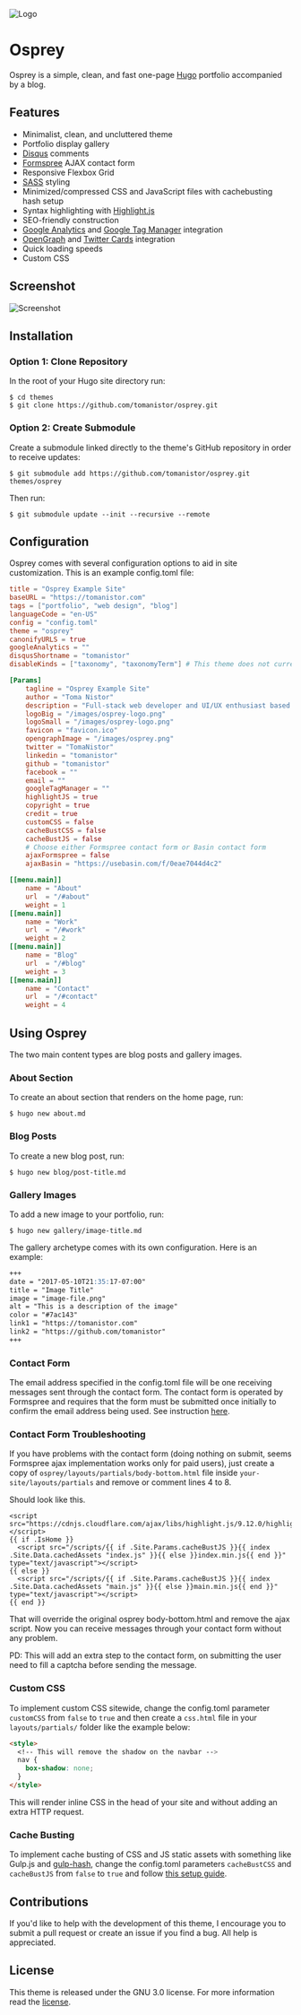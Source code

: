 ![Logo](https://github.com/tomanistor/osprey/blob/master/images/osprey-logo.png)

# Osprey

Osprey is a simple, clean, and fast one-page [Hugo](https://gohugo.io/) portfolio accompanied by a blog.

## Features

-   Minimalist, clean, and uncluttered theme
-   Portfolio display gallery
-   [Disqus](https://disqus.com) comments
-   [Formspree](https://formspree.io) AJAX contact form
-   Responsive Flexbox Grid
-   [SASS](http://sass-lang.com/) styling
-   Minimized/compressed CSS and JavaScript files with cachebusting hash setup
-   Syntax highlighting with [Highlight.js](https://highlightjs.org/)
-   SEO-friendly construction
-   [Google Analytics](https://analytics.google.com) and [Google Tag Manager](https://tagmanager.google.com) integration
-   [OpenGraph](http://ogp.me/) and [Twitter Cards](https://dev.twitter.com/cards/overview) integration
-   Quick loading speeds
-   Custom CSS

## Screenshot

![Screenshot](https://github.com/tomanistor/osprey/blob/master/images/tn.png)

## Installation

### Option 1: Clone Repository

In the root of your Hugo site directory run:

```console
$ cd themes
$ git clone https://github.com/tomanistor/osprey.git
```

### Option 2: Create Submodule

Create a submodule linked directly to the theme's GitHub repository in order to receive updates:

```console
$ git submodule add https://github.com/tomanistor/osprey.git themes/osprey
```

Then run:

```console
$ git submodule update --init --recursive --remote
```

## Configuration

Osprey comes with several configuration options to aid in site customization. This is an example config.toml file:

```toml
title = "Osprey Example Site"
baseURL = "https://tomanistor.com"
tags = ["portfolio", "web design", "blog"]
languageCode = "en-US"
config = "config.toml"
theme = "osprey"
canonifyURLS = true
googleAnalytics = ""
disqusShortname = "tomanistor"
disableKinds = ["taxonomy", "taxonomyTerm"] # This theme does not currently use "tag" and "category" taxonomies

[Params]
    tagline = "Osprey Example Site"
    author = "Toma Nistor"
    description = "Full-stack web developer and UI/UX enthusiast based in San Diego, CA."
    logoBig = "/images/osprey-logo.png"
    logoSmall = "/images/osprey-logo.png"
    favicon = "favicon.ico"
    opengraphImage = "/images/osprey.png"
    twitter = "TomaNistor"
    linkedin = "tomanistor"
    github = "tomanistor"
    facebook = ""
    email = ""
    googleTagManager = ""
    highlightJS = true
    copyright = true
    credit = true
    customCSS = false
    cacheBustCSS = false
    cacheBustJS = false
    # Choose either Formspree contact form or Basin contact form
    ajaxFormspree = false
    ajaxBasin = "https://usebasin.com/f/0eae7044d4c2"

[[menu.main]]
    name = "About"
    url  = "/#about"
    weight = 1
[[menu.main]]
    name = "Work"
    url  = "/#work"
    weight = 2
[[menu.main]]
    name = "Blog"
    url  = "/#blog"
    weight = 3
[[menu.main]]
    name = "Contact"
    url  = "/#contact"
    weight = 4
```

## Using Osprey

The two main content types are blog posts and gallery images.

### About Section

To create an about section that renders on the home page, run:

```console
$ hugo new about.md
```

### Blog Posts

To create a new blog post, run:

```console
$ hugo new blog/post-title.md
```

### Gallery Images

To add a new image to your portfolio, run:

```console
$ hugo new gallery/image-title.md
```

The gallery archetype comes with its own configuration. Here is an example:

```md
+++
date = "2017-05-10T21:35:17-07:00"
title = "Image Title"
image = "image-file.png"
alt = "This is a description of the image"
color = "#7ac143"
link1 = "https://tomanistor.com"
link2 = "https://github.com/tomanistor"
+++
```

### Contact Form

The email address specified in the config.toml file will be one receiving messages sent through the contact form. The contact form is operated by Formspree and requires that the form must be submitted once initially to confirm the email address being used. See instruction [here](https://formspree.io/).

### Contact Form Troubleshooting

If you have problems with the contact form (doing nothing on submit, seems Formspree ajax implementation works only for paid users), just create a copy of `osprey/layouts/partials/body-bottom.html` file inside `your-site/layouts/partials` and remove or comment lines 4 to 8.

Should look like this.

    <script src="https://cdnjs.cloudflare.com/ajax/libs/highlight.js/9.12.0/highlight.min.js"></script>
    {{ if .IsHome }}
      <script src="/scripts/{{ if .Site.Params.cacheBustJS }}{{ index .Site.Data.cachedAssets "index.js" }}{{ else }}index.min.js{{ end }}" type="text/javascript"></script>
    {{ else }}
      <script src="/scripts/{{ if .Site.Params.cacheBustJS }}{{ index .Site.Data.cachedAssets "main.js" }}{{ else }}main.min.js{{ end }}" type="text/javascript"></script>
    {{ end }}

That will override the original osprey body-bottom.html and remove the ajax script. Now you can receive messages through your contact form without any problem.

PD: This will add an extra step to the contact form, on submitting the user need to fill a captcha before sending the message.

### Custom CSS

To implement custom CSS sitewide, change the config.toml parameter `customCSS` from `false` to `true` and then create a `css.html` file in your `layouts/partials/` folder like the example below:

```html
<style>
  <!-- This will remove the shadow on the navbar -->
  nav {
    box-shadow: none;
  }
</style>
```

This will render inline CSS in the head of your site and without adding an extra HTTP request.

### Cache Busting

To implement cache busting of CSS and JS static assets with something like Gulp.js and [gulp-hash](https://www.npmjs.com/package/gulp-hash), change the config.toml parameters `cacheBustCSS` and `cacheBustJS` from `false` to `true` and follow [this setup guide](http://danbahrami.io/articles/building-a-production-website-with-hugo-and-gulp-js/#building-a-gulp-pipeline:c9938300a3bdba2018b469c2485ca2b6).

## Contributions

If you'd like to help with the development of this theme, I encourage you to submit a pull request or create an issue if you find a bug. All help is appreciated.

## License

This theme is released under the GNU 3.0 license. For more information read the [license](https://github.com/tomanistor/osprey/blob/master/LICENSE).
